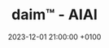 ---
layout: post
title:  "daim™ - AIAI"
date:   2023-12-01 21:00:00 +0100
categories: daim;music;live;ai
ongoing: true 
img: daimgamma.png
direct-url: https://soundcloud.com/daimde/live-acids-workshop-gamma-dec-2023/s-D2DxBTkZF7z?si=6e4383dbd6244764a28b5e7412d86184&utm_source=clipboard&utm_medium=text&utm_campaign=social_sharing
preview: "Daim™ AI-oriented performance inaugured at Cirque Electrique, to be performed at AIMC2024"
---